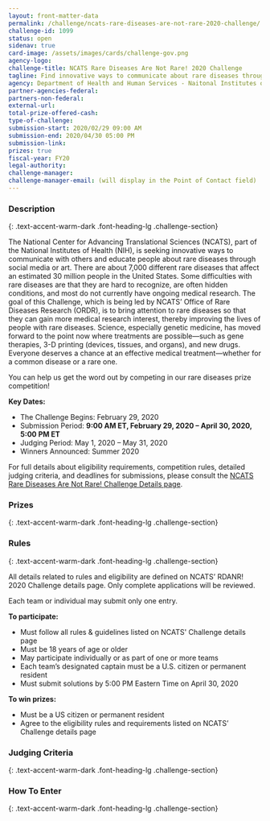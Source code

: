 ```yaml
---
layout: front-matter-data
permalink: /challenge/ncats-rare-diseases-are-not-rare-2020-challenge/
challenge-id: 1099
status: open
sidenav: true
card-image: /assets/images/cards/challenge-gov.png
agency-logo:
challenge-title: NCATS Rare Diseases Are Not Rare! 2020 Challenge
tagline: Find innovative ways to communicate about rare diseases through social media or art.
agency: Department of Health and Human Services - Naitonal Institutes of Health 
partner-agencies-federal:
partners-non-federal:
external-url:
total-prize-offered-cash:
type-of-challenge:
submission-start: 2020/02/29 09:00 AM 
submission-end: 2020/04/30 05:00 PM
submission-link:
prizes: true
fiscal-year: FY20
legal-authority:
challenge-manager:
challenge-manager-email: (will display in the Point of Contact field)
---
```




<!-- Description start -->
### Description
{: .text-accent-warm-dark .font-heading-lg .challenge-section}

<p>The National Center for Advancing Translational Sciences (NCATS), part of the National Institutes of Health (NIH), is seeking innovative ways to communicate with others and educate people about rare diseases through social media or art. There are about 7,000 different rare diseases that affect an estimated 30 million people in the United States. Some difficulties with rare diseases are that they are hard to recognize, are often hidden conditions, and most do not currently have ongoing medical research. The goal of this Challenge, which is being led by NCATS&rsquo; Office of Rare Diseases Research (ORDR), is to bring attention to rare diseases so that they can gain more medical research interest, thereby improving the lives of people with rare diseases. Science, especially genetic medicine, has moved forward to the point now where treatments are possible&mdash;such as gene therapies, 3-D printing (devices, tissues, and organs), and new drugs. Everyone deserves a chance at an effective medical treatment&mdash;whether for a common disease or a rare one.</p>
<p>You can help us get the word out by competing in our rare diseases prize competition!</p>
<p><strong>Key Dates:</strong></p>
<ul>
<li>The Challenge Begins: February 29, 2020</li>
<li>Submission Period: <strong>9:00 AM ET, February 29, 2020 &ndash; April 30, 2020, 5:00 PM ET</strong></li>
<li>Judging Period: May 1, 2020 &ndash; May 31, 2020</li>
<li>Winners Announced: Summer 2020</li>
</ul>
<p>For full details about eligibility requirements, competition rules, detailed judging criteria, and deadlines for submissions, please consult the <a href="https://ncats.nih.gov/funding/challenges/rare-diseases-challenge-2020">NCATS Rare Diseases Are Not Rare! Challenge Details page</a>.</p>

<!-- Prizes start -->
### Prizes
{: .text-accent-warm-dark .font-heading-lg .challenge-section}


<!-- Rules start -->
### Rules 
{: .text-accent-warm-dark .font-heading-lg .challenge-section}

<p>All details related to rules and eligibility are defined on NCATS&rsquo; RDANR! 2020 Challenge details page. Only complete applications will be reviewed.</p>
<p>Each team or individual may submit only one entry.</p>
<p><strong>To participate:</strong></p>
<ul>
<li>Must follow all rules &amp; guidelines listed on NCATS' Challenge details page</li>
<li>Must be 18 years of age or older</li>
<li>May participate individually or as part of one or more teams</li>
<li>Each team&rsquo;s designated captain must be a U.S. citizen or permanent resident</li>
<li>Must submit solutions by 5:00 PM Eastern Time on April 30, 2020</li>
</ul>
<p><strong>To win prizes:</strong></p>
<ul>
<li>Must be a US citizen or permanent resident</li>
<li>Agree to the eligibility rules and requirements listed on NCATS&rsquo; Challenge details page</li>
</ul>

<!-- Judging start -->
### Judging Criteria
{: .text-accent-warm-dark .font-heading-lg .challenge-section}


<!--  How To Enter start -->
### How To Enter
{: .text-accent-warm-dark .font-heading-lg .challenge-section}
